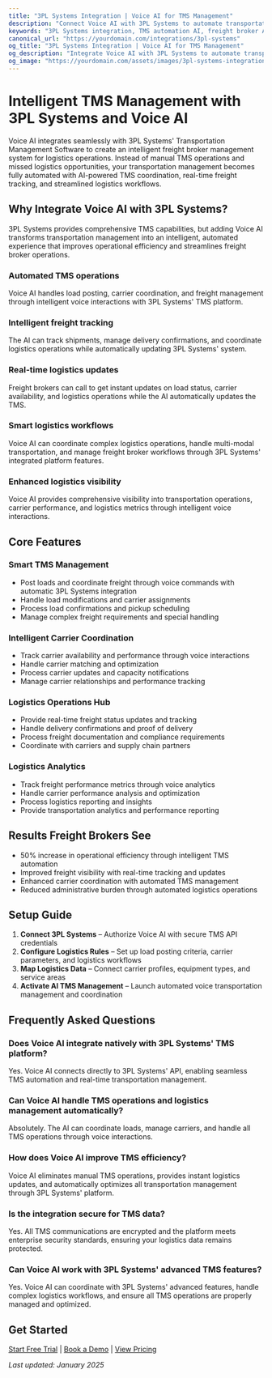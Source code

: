 ```yaml
---
title: "3PL Systems Integration | Voice AI for TMS Management"
description: "Connect Voice AI with 3PL Systems to automate transportation management, handle freight broker operations, and streamline TMS workflows. Built for freight brokers who want intelligent TMS automation and better logistics management."
keywords: "3PL Systems integration, TMS automation AI, freight broker AI, transportation management AI, logistics TMS AI, 3PL Systems voice assistant"
canonical_url: "https://yourdomain.com/integrations/3pl-systems"
og_title: "3PL Systems Integration | Voice AI for TMS Management"
og_description: "Integrate Voice AI with 3PL Systems to automate transportation management, handle freight broker operations, and streamline TMS workflows."
og_image: "https://yourdomain.com/assets/images/3pl-systems-integration.jpg"
---
```


# Intelligent TMS Management with 3PL Systems and Voice AI

Voice AI integrates seamlessly with 3PL Systems' Transportation Management Software to create an intelligent freight broker management system for logistics operations. Instead of manual TMS operations and missed logistics opportunities, your transportation management becomes fully automated with AI-powered TMS coordination, real-time freight tracking, and streamlined logistics workflows.

## Why Integrate Voice AI with 3PL Systems?

3PL Systems provides comprehensive TMS capabilities, but adding Voice AI transforms transportation management into an intelligent, automated experience that improves operational efficiency and streamlines freight broker operations.

### Automated TMS operations
Voice AI handles load posting, carrier coordination, and freight management through intelligent voice interactions with 3PL Systems' TMS platform.

### Intelligent freight tracking
The AI can track shipments, manage delivery confirmations, and coordinate logistics operations while automatically updating 3PL Systems' system.

### Real-time logistics updates
Freight brokers can call to get instant updates on load status, carrier availability, and logistics operations while the AI automatically updates the TMS.

### Smart logistics workflows
Voice AI can coordinate complex logistics operations, handle multi-modal transportation, and manage freight broker workflows through 3PL Systems' integrated platform features.

### Enhanced logistics visibility
Voice AI provides comprehensive visibility into transportation operations, carrier performance, and logistics metrics through intelligent voice interactions.

## Core Features

### Smart TMS Management
- Post loads and coordinate freight through voice commands with automatic 3PL Systems integration
- Handle load modifications and carrier assignments
- Process load confirmations and pickup scheduling
- Manage complex freight requirements and special handling

### Intelligent Carrier Coordination
- Track carrier availability and performance through voice interactions
- Handle carrier matching and optimization
- Process carrier updates and capacity notifications
- Manage carrier relationships and performance tracking

### Logistics Operations Hub
- Provide real-time freight status updates and tracking
- Handle delivery confirmations and proof of delivery
- Process freight documentation and compliance requirements
- Coordinate with carriers and supply chain partners

### Logistics Analytics
- Track freight performance metrics through voice analytics
- Handle carrier performance analysis and optimization
- Process logistics reporting and insights
- Provide transportation analytics and performance reporting

## Results Freight Brokers See

- 50% increase in operational efficiency through intelligent TMS automation
- Improved freight visibility with real-time tracking and updates
- Enhanced carrier coordination with automated TMS management
- Reduced administrative burden through automated logistics operations

## Setup Guide

1. **Connect 3PL Systems** – Authorize Voice AI with secure TMS API credentials
2. **Configure Logistics Rules** – Set up load posting criteria, carrier parameters, and logistics workflows
3. **Map Logistics Data** – Connect carrier profiles, equipment types, and service areas
4. **Activate AI TMS Management** – Launch automated voice transportation management and coordination


## Frequently Asked Questions

### Does Voice AI integrate natively with 3PL Systems' TMS platform?
Yes. Voice AI connects directly to 3PL Systems' API, enabling seamless TMS automation and real-time transportation management.

### Can Voice AI handle TMS operations and logistics management automatically?
Absolutely. The AI can coordinate loads, manage carriers, and handle all TMS operations through voice interactions.

### How does Voice AI improve TMS efficiency?
Voice AI eliminates manual TMS operations, provides instant logistics updates, and automatically optimizes all transportation management through 3PL Systems' platform.

### Is the integration secure for TMS data?
Yes. All TMS communications are encrypted and the platform meets enterprise security standards, ensuring your logistics data remains protected.

### Can Voice AI work with 3PL Systems' advanced TMS features?
Yes. Voice AI can coordinate with 3PL Systems' advanced features, handle complex logistics workflows, and ensure all TMS operations are properly managed and optimized.

## Get Started

[Start Free Trial](https://yourdomain.com/trial) | [Book a Demo](https://yourdomain.com/demo) | [View Pricing](https://yourdomain.com/pricing)

*Last updated: January 2025*
